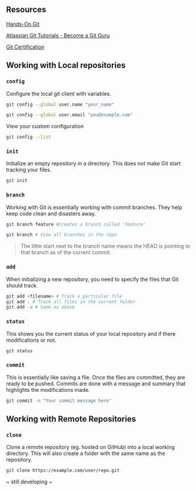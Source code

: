 ## Resources

[Hands-On Git](https://learngitbranching.js.org)

[Atlassian Git Tutorials - Become a Git Guru](https://www.atlassian.com/git/tutorials)

[Git Certification](https://training.linuxfoundation.org/certification/git/)

## Working with Local repositories

### `config`

Configure the local git client with variables.

```bash
git config --global user.name "your_name"
```

```bash
git config --global user.email "you@example.com"
```

View your custom configuration

```bash
git config --list
```

### `init`

Initialize an empty repository in a directory. This does not make Git start tracking your files.

```bash
git init
```

### `branch`

Working with Git is essentially working with commit branches. They help keep code clean and disasters away.

```bash
git branch feature #Creates a branch called 'feature'
```

```bash
git branch # View all branches in the repo
```

> The little start next to the branch name means the HEAD is pointing to that branch as of the current commit.

### `add`

When initializing a new repository, you need to specify the files that Git should track.

```bash
git add <filename> # Track a particular file
git add . # Track all files in the current folder
git add -a # Same as above
```

### `status`

This shows you the current status of your local repository and if there modifications or not.

```bash
git status
```

### `commit`

This is essentially like saving a file. Once the files are committed, they are ready to be pushed. Commits are done with a message and summary that highlights the modifications made.

```bash
git commit -m "Your commit message here"
```

## Working with Remote Repositories

### `clone`

Clone a remote repository (eg. hosted on GitHub) into a local working directory. This will also create a folder with the same name as the repository.

```bash
git clone https://example.com/user/repo.git
```

~ still developing ~